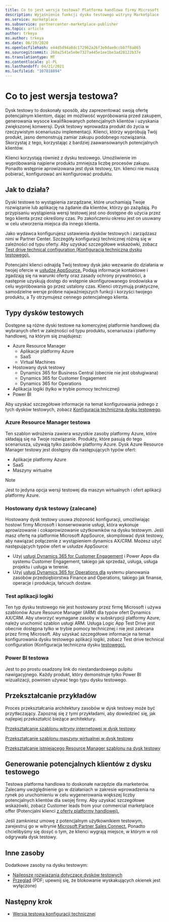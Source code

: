 ```yaml
---
title: Co to jest wersja testowa? Platforma handlowa firmy Microsoft
description: Wyjaśnienie funkcji dysku testowego witryny Marketplace
ms.service: marketplace
ms.subservice: partnercenter-marketplace-publisher
ms.topic: article
author: trkeya
ms.author: trkeya
ms.date: 06/19/2020
ms.openlocfilehash: e44d5d94a8dc172962a26f3e0dae9ccbb7f8a865
ms.sourcegitcommit: 260a2541e5e0e7327a445e1ee1be3ad20122b37e
ms.translationtype: MT
ms.contentlocale: pl-PL
ms.lasthandoff: 04/21/2021
ms.locfileid: "107818894"
---
```

# <a name="what-is-a-test-drive"></a>Co to jest wersja testowa?

Dysk testowy to doskonały sposób, aby zaprezentować swoją ofertę potencjalnym klientom, dając im możliwość wypróbowania przed zakupem, generowania wysoce kwalifikowanych potencjalnych klientów i uzyskania zwiększonej konwersji. Dysk testowy wprowadza produkt do życia w rzeczywistym scenariuszu implementacji. Klienci, którzy wypróbują Twój produkt, jasno demonstrują zamiar zakupu podobnego rozwiązania. Skorzystaj z tego, korzystając z bardziej zaawansowanych potencjalnych klientów.

Klienci korzystają również z dysku testowego. Umożliwienie im wypróbowania najpierw produktu zmniejsza liczbę procesów zakupu. Ponadto wstępnie aprowizowana jest dysk testowy, tzn. klienci nie muszą pobierać, konfigurować ani konfigurować produktu.

## <a name="how-does-it-work"></a>Jak to działa?

Dyski testowe to wystąpienia zarządzane, które uruchamiają Twoje rozwiązanie lub aplikację na żądanie dla klientów, którzy go zażądają. Po przypisaniu wystąpienia wersji testowej jest ono dostępne do użycia przez tego klienta przez określony czas. Po zakończeniu okresu jest on usuwany w celu utworzenia miejsca dla innego klienta.

Jako wydawca konfigurujesz ustawienia dysków testowych i zarządzasz nimi w Partner Center. Szczegóły konfiguracji technicznej różnią się w zależności od typu oferty. Aby uzyskać szczegółowe wskazówki, zobacz [Test drive technical configuration (Konfiguracja techniczna dysku testowego).](./test-drive-technical-configuration.md)

Potencjalni klienci odnajdą Twój testowy dysk jako wezwanie do działania w twojej ofercie w [usłudze AppSource.](https://appsource.microsoft.com/en-US/) Podają informacje kontaktowe i zgadzają się na warunki oferty oraz zasady ochrony prywatności, a następnie uzyskują dostęp do wstępnie skonfigurowanego środowiska w celu wypróbowania go przez ustalony czas. Klienci otrzymują praktyczne, samodzielne wersje próbne najważniejszych funkcji i korzyści twojego produktu, a Ty otrzymujesz cennego potencjalnego klienta.

## <a name="types-of-test-drives"></a>Typy dysków testowych

Dostępne są różne dyski testowe na komercyjnej platformie handlowej dla wybranych ofert w zależności od typu produktu, scenariusza i platformy handlowej, na którym się znajdujesz:

- Azure Resource Manager
    - Aplikacje platformy Azure
    - SaaS
    - Virtual Machines
- Hostowany dysk testowy
    - Dynamics 365 for Business Central (obecnie nie jest obsługiwana)
    - Dynamics 365 for Customer Engagement
    - Dynamics 365 for Operations
- Aplikacja logiki (tylko w trybie pomocy technicznej)
- Power BI

Aby uzyskać szczegółowe informacje na temat konfigurowania jednego z tych dysków testowych, zobacz [Konfiguracja techniczna dysku testowego](./test-drive-technical-configuration.md). 

### <a name="azure-resource-manager-test-drive"></a>Azure Resource Manager testowa

Ten szablon wdrożenia zawiera wszystkie zasoby platformy Azure, które składają się na Twoje rozwiązanie. Produkty, które pasują do tego scenariusza, używają tylko zasobów platformy Azure. Dysk Azure Resource Manager testowy jest dostępny dla następujących typów ofert: 

- Aplikacje platformy Azure
- SaaS
- Maszyny wirtualne

>[!NOTE]
>Jest to jedyna opcja wersji testowej dla maszyn wirtualnych i ofert aplikacji platformy Azure.

### <a name="hosted-test-drive-recommended"></a>Hostowany dysk testowy (zalecane)

Hostowany dysk testowy usuwa złożoność konfiguracji, umożliwiając hostowi firmy Microsoft i konserwowanie usługi, która wykonuje aprowizowanie i cokaprowizowanie użytkowników na dysku testowym. Jeśli masz ofertę na platformie Microsoft AppSource, skompilować dysk testowy, aby nawiązać połączenie z wystąpieniem dynamics AX/CRM. Możesz użyć następujących typów ofert w usłudze AppSource:

- Użyj [usługi Dynamics 365 for Customer Engagement](dynamics-365-customer-engage-offer-setup.md) i Power Apps dla systemu Customer Engagement, takiego jak sprzedaż, usługa, usługa projektu i usługa w terenie.
- Użyj [usługi Dynamics 365 for Operations dla](partner-center-portal/create-new-operations-offer.md) systemu planowania zasobów przedsiębiorstwa Finance and Operations, takiego jak finanse, operacje i produkcja, łańcuch dostaw.

### <a name="logic-app-test-drive"></a>Test aplikacji logiki

Ten typ dysku testowego nie jest hostowany przez firmę Microsoft i używa szablonów Azure Resource Manager (ARM) dla typów ofert Dynamics AX/CRM. Aby utworzyć wymagane zasoby w subskrypcji platformy Azure, należy uruchomić szablon usługi ARM. Usługa Logic App Test Drive jest obecnie dostępna tylko w trybie pomocy technicznej i nie jest zalecana przez firmę Microsoft. Aby uzyskać szczegółowe informacje na temat konfigurowania dysku testowego aplikacji logiki, zobacz Test drive technical configuration (Konfiguracja techniczna dysku [testowego).](./test-drive-technical-configuration.md)

### <a name="power-bi-test-drive"></a>Power BI testowa

Jest to po prostu osadzony link do niestandardowego pulpitu nawigacyjnego. Każdy produkt, który demonstruje tylko Power BI wizualizacji, powinien używać tego typu dysku testowego.

## <a name="transforming-examples"></a>Przekształcanie przykładów

Proces przekształcania architektury zasobów w dysk testowy może być przytłaczający. Zapoznaj się z tymi przykładami, aby dowiedzieć się, jak najlepiej przekształcić bieżące architektury.

[Przekształcanie szablonu witryny internetowej w dysk testowy](https://github.com/Azure/AzureTestDrive/wiki/Transforming-Website-Deployment-Template-for-Test-Drive)

[Przekształcanie szablonu maszyny wirtualnej w dysk testowy](https://github.com/Azure/AzureTestDrive/wiki/Transforming-Virtual-Machine-Deployment-Template-for-Test-Drive)

[Przekształcanie istniejącego Resource Manager szablonu na dysk testowy](https://github.com/Azure/AzureTestDrive/wiki/Deploying-Existing-Solutions)

## <a name="generate-leads-from-your-test-drive"></a>Generowanie potencjalnych klientów z dysku testowego

Testowa platforma handlowa to doskonałe narzędzie dla marketerów. Zalecamy uwzględnienie go w działaniach w zakresie wprowadzenia na rynek po uruchomieniu w celu wygenerowania większej liczby potencjalnych klientów dla swojej firmy. Aby uzyskać szczegółowe wskazówki, zobacz Customer leads from your commercial marketplace offer (Potencjalni klienci [z oferty platformy handlowej).](https://github.com/MicrosoftDocs/azure-docs/blob/master/articles/marketplace/partner-center-portal/commercial-marketplace-get-customer-leads.md)

Jeśli zamkniesz umowę z potencjalnym użytkownikiem testowym, zarejestruj go w witrynie [Microsoft Partner Sales Connect.](https://support.microsoft.com/help/3155788/getting-started-with-microsoft-partner-sales-connect) Ponadto chcielibyśmy się dosyć o tym, że klienci wygrają miejsce, w którym w roli odgrywała dysk testowy.

## <a name="other-resources"></a>Inne zasoby

Dodatkowe zasoby na dysku testowym:

- [Najlepsze rozwiązania dotyczące dysków testowych](https://github.com/Azure/AzureTestDrive/wiki/Test-Drive-Best-Practices)
- [Przegląd](https://assetsprod.microsoft.com/mpn/azure-marketplace-appsource-test-drives.pdf) (PDF; upewnij się, że blokowanie wyskakujących okienek jest wyłączone)

## <a name="next-step"></a>Następny krok

- [Wersja testowa konfiguracji technicznej](test-drive-technical-configuration.md)
